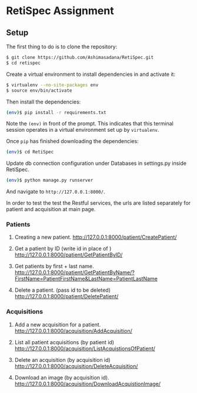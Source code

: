 # RetiSpec Assignment

## Setup

The first thing to do is to clone the repository:

```sh
$ git clone https://github.com/Ashimasadana/RetiSpec.git
$ cd retispec
```

Create a virtual environment to install dependencies in and activate it:

```sh
$ virtualenv --no-site-packages env
$ source env/bin/activate
```

Then install the dependencies:

```sh
(env)$ pip install -r requirements.txt
```
Note the `(env)` in front of the prompt. This indicates that this terminal
session operates in a virtual environment set up by `virtualenv`.

Once `pip` has finished downloading the dependencies:
```sh
(env)$ cd RetiSpec
```

Update db connection configuration under Databases in settings.py inside RetiSpec.

```sh
(env)$ python manage.py runserver
```
And navigate to `http://127.0.0.1:8000/`.

In order to test the test the Restful services, the urls are listed separately for patient and acquisition at main page.

### Patients

1. Creating a new patient.
http://127.0.0.1:8000/patient/CreatePatient/

2. Get a patient by ID (write id in place of <id>)
http://127.0.0.1:8000/patient/GetPatientByID/<id>

3. Get patients by first + last name.
http://127.0.0.1:8000/patient/GetPatientByName/?FirstName=PatientFirstName&LastName=PatientLastName

4. Delete a patient. (pass id to be deleted)
http://127.0.0.1:8000/patient/DeletePatient/<id>


### Acquisitions

1. Add a new acquisition for a patient.
http://127.0.0.1:8000/acquisition/AddAcquisition/

2. List all patient acquisitions (by patient id)
http://127.0.0.1:8000/acquisition/ListAcquistionsOfPatient/<id>

3. Delete an acquisition (by acquisition id)
http://127.0.0.1:8000/acquisition/DeleteAcquisition/<id>

4. Download an image (by acquisition id).
http://127.0.0.1:8000/acquisition/DownloadAcquistionImage/<id>

